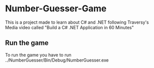 # Number-Guesser-Game
This is a project made to learn about C# and .NET following Traversy's Media video called "Build a C# .NET Application in 60 Minutes"

## Run the game
To run the game you have to run ../NumberGuesser/Bin/Debug/NumberGuesser.exe
